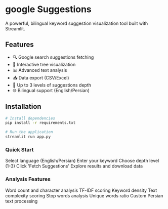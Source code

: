 # google Suggestions

A powerful, bilingual keyword suggestion visualization tool built with Streamlit.

## Features
- 🔍 Google search suggestions fetching
- 🌳 Interactive tree visualization
- 📊 Advanced text analysis
- 📥 Data export (CSV/Excel)
- 🔄 Up to 3 levels of suggestions depth
- 🌐 Bilingual support (English/Persian)

## Installation
```bash
# Install dependencies
pip install -r requirements.txt

# Run the application
streamlit run app.py
```

### Quick Start
Select language (English/Persian)
Enter your keyword
Choose depth level (1-3)
Click 'Fetch Suggestions'
Explore results and download data

### Analysis Features
Word count and character analysis
TF-IDF scoring
Keyword density
Text complexity scoring
Stop words analysis
Unique words ratio
Custom Persian text processing
